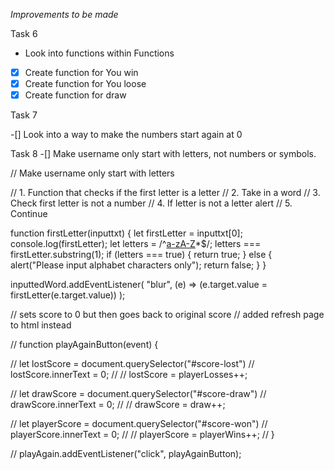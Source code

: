 *Improvements to be made*

Task 6
 - Look into functions within Functions
 - [x] Create function for You win
 - [x] Create function for You loose
 - [x] Create function for draw

 Task 7 

 -[] Look into a way to make the numbers start again at 0

 Task 8 
 -[] Make username only start with letters,  not numbers or symbols.

// Make username only start with letters

// 1. Function that checks if the first letter is a letter
// 2. Take in a word
// 3. Check first letter is not a number
// 4. If letter is not a letter alert
// 5. Continue

function firstLetter(inputtxt) {
 let firstLetter = inputtxt[0];
 console.log(firstLetter);
 let letters = /^[a-zA-Z]([._-]?[a-zA-Z0-9]+)*$/;
 letters === firstLetter.substring(1);
 if (letters === true) {
  return true;
 } else {
  alert("Please input alphabet characters only");
  return false;
 }
}

inputtedWord.addEventListener(
 "blur",
 (e) => (e.target.value = firstLetter(e.target.value))
);
 

  // sets score to 0 but then goes back to original score
  // added refresh page to html instead 

// function playAgainButton(event) {

//   let lostScore = document.querySelector("#score-lost")
//     lostScore.innerText = 0;
//     // lostScore = playerLosses++;

//   let drawScore = document.querySelector("#score-draw")
//     drawScore.innerText = 0;
//     // drawScore = draw++;

//   let playerScore = document.querySelector("#score-won")
//     playerScore.innerText = 0; 
//     // playerScore = playerWins++;
//   }

// playAgain.addEventListener("click", playAgainButton);


